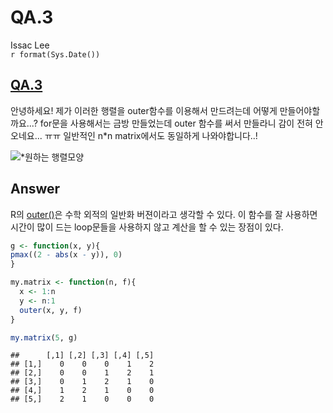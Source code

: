 # QA.3
Issac Lee  
`r format(Sys.Date())`  



## [QA.3](https://www.facebook.com/groups/krstudy/permalink/758124034361871/)

안녕하세요!
제가 이러한 행렬을 outer함수를 이용해서 만드려는데 어떻게 만들어야할까요...?
for문을 사용해서는 금방 만들었는데 outer 함수를 써서 만들라니 감이 전혀 안오네요... ㅠㅠ
일반적인 n*n matrix에서도 동일하게 나와야합니다..!

![*원하는 행렬모양](https://scontent-ord1-1.xx.fbcdn.net/v/t1.0-9/17457280_1230268010427724_2598839797147084228_n.jpg?oh=19f0090103ee62130b0ec14710cb3deb&oe=59965406)

## Answer
R의 [outer()](https://stat.ethz.ch/R-manual/R-devel/library/base/html/outer.html)은 수학 외적의 일반화 버젼이라고 생각할 수 있다. 이 함수를 잘 사용하면 시간이 많이 드는 loop문들을 사용하지 않고 계산을 할 수 있는 장점이 있다.


```r
g <- function(x, y){
pmax((2 - abs(x - y)), 0)
}

my.matrix <- function(n, f){
  x <- 1:n
  y <- n:1
  outer(x, y, f)
}

my.matrix(5, g)
```

```
##      [,1] [,2] [,3] [,4] [,5]
## [1,]    0    0    0    1    2
## [2,]    0    0    1    2    1
## [3,]    0    1    2    1    0
## [4,]    1    2    1    0    0
## [5,]    2    1    0    0    0
```
